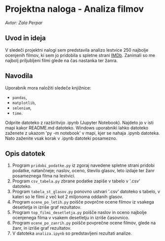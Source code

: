 # Projektna naloga - Analiza filmov
 
 *Avtor: Zala Perpar*

 ## Uvod in ideja

V sledeči projektni nalogi sem predstavila analizo lestvice 250 najbolje ocenjenih filmov, ki sem jo pridobila s spletne strani [IMDb](https://www.imdb.com/chart/top/). Zanimali so me najbolj priljubljeni filmi glede na čas nastanka ter žanra. 

## Navodila

Uporabnik mora naložiti sledeče knjižnice:
- `pandas`,
- `matplotlib`,
- `selenium`,
- `time`.

Odprite datoteko z razširitvijo .ipynb (Jupyter Notebook). Najdeto jo v isti mapi kakor README.md datoteko. Windows uporabniki lahko datoteko zaženete z ukazom 'py -m notebook' v mapi, kjer se nahaja .ipynb datoteka. Nato zaženite vsak korak v .ipynb datoteki posamezno.

## Opis datotek

1. Program `pridobi_podatke.py` iz zgoraj navedene spletne strani pridobi podatke, natančneje; naslov, oceno, število glasov, leto izdaje ter žanr posameznega filma na lestvici.
2. Program `csv_tabela.py` zbrane podatke zapiše v tabelo v '.csv' datoteko.
3. Program `tabela_st_glasov.py` ponovno ustvari '.csv' datoteko s tabelo, v kateri so le filmi z več kot 2 miljonoma oddanih glasov.
4. Program `ocene_po_letih.py` poišče povprčne ocene filmov iz vsakega desetletja in izriše graf rezultatov.
5. Program `top_filmi_desetletja.py` poišče naslov in oceno najbolje ocenjenega filma v vsakem desetletju in izriše časovnico.
6. Program `ocene_po_zanrih.py` poišče povprečne ocene filmov, glede na žanr, in izriše graf rezultatov. 
7. V datoteka `analiza.ipynb` so predstavljeni rezultati analize. 